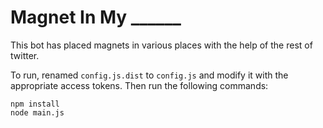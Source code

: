# Magnet In My ______
This bot has placed magnets in various places with the help of the rest of twitter.

To run, renamed `config.js.dist` to `config.js` and modify it with the appropriate access tokens.
Then run the following commands:

```
npm install
node main.js